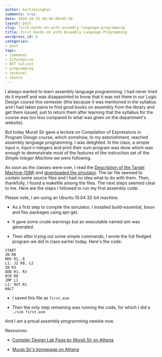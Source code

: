 ```yaml
---
author: kartiksinghal
comments: true
date: 2010-10-25 09:46:00+05:30
layout: post
slug: first-hands-on-with-assembly-language-programming
title: First Hands-on with Assembly Language Programming
wordpress_id: 6
categories:
- post
tags:
- commands
- Informative
- NIT Calicut
- programming
- terminal
- ubuntu
---
```


   

I always wanted to learn assembly language programming. I had never tried do it myself and was disappointed to know that it was not there in our Logic Design course this semester (this because it was mentioned in the syllabus and I had taken pains to find good books on assembly from the library and get them issued, just to return them after learning that the syllabus for the course was too less compared to what was given on the department's website).




But today Murali Sir gave a lecture on Compilation of Expressions in Program Design course, which somehow, to my astonishment, reached assembly language programming. I was delighted. In the class, a simple input n, input n integers and print their sum program was done which was enough to demonstrate most of the features of the instruction set of the _Simple Integer Machine_ we were following.




As soon as the classes were over, I read the [Description of the Target Machine (SIM)](http://athena.nitc.ac.in/%7Ekmurali/Compiler/sim.html) and [downloaded the simulator](http://athena.nitc.ac.in/%7Ekmurali/Compiler/sim-2.tar). The tar file seemed to contain some source files and I had no idea what to do with them. Then, thankfully, I found a makefile among the files. The next steps seemed clear to me. Here are the steps I followed to run my first assembly code:




Please note, I am using an Ubuntu 10.04 32-bit machine.






  * As a first step to compile the simulator, I installed build-essential, bison and flex packages using apt-get. 


  * It gave some crude warnings but an executable named sim was generated.


  * Then after trying out some simple commands, I wrote the full fledged program we did in class earlier today. Here's the code:
```
START  
IN R0  
MOV R1, 0  
L1: JZ R0, L2  
IN R3  
ADD R1, R3  
DCR R0  
JMP L1  
L2: OUT R1  
HALT
```


  * I saved this file as `first.asm`


  * Then the only step remaining was running the code, for which I did a `./sim first.asm`




And I am a proud assembly programming newbie now.




Resources:






  * [Compiler Design Lab Page by Murali Sir on Athena](http://athena.nitc.ac.in/%7Ekmurali/Compiler/index.html)


  * [Murali Sir's homepage on Athena](http://athena.nitc.ac.in/%7Ekmurali/)


  
